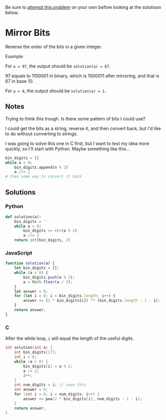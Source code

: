 Be sure to [attempt this problem](https://github.com/bsoist/codesignal-arcade-solutions) on your own before looking at the solutiosn below.

# Mirror Bits

Reverse the order of the bits in a given integer.

Example

For `a = 97`, the output should be `solution(a) = 67`.

97 equals to 1100001 in binary, which is 1000011 after mirroring, and that is 67 in base 10.

For `a = 8`, the output should be `solution(a) = 1`.

## Notes
Trying to think this trough. Is there some pattern of bits I could use? 

I could get the bits as a string, reverse it, and then convert back, but I'd like to do without converting to strings.

I was going to solve this one in C first, but I want to test my idea more quickly, so I'll start with Python. Maybe something like this...

```python
bin_digits = []
while a > 0:
    bin_digits.append(n % 2)
    a //= 2
# then some way to convert it back
```

## Solutions

### Python
```python
def solution(a):
    bin_digits = ''
    while a > 0:
        bin_digits += str(a % 2)
        a //= 2
    return int(bin_digits, 2)
```

### JavaScript
```javascript
function solution(a) {
    let bin_digits = [];
    while (a > 0) {
        bin_digits.push(a % 2);
        a = Math.floor(a / 2);
    }
    let answer = 0;
    for (let i = 0; i < bin_digits.length; i++) {
        answer += (2 * bin_digits[i]) ** (bin_digits.length - 1 - i);
    }
    return answer;
}
```

### C

After the while loop,  `i` will equal the length of the useful digits.

```c
int solution(int a) {
    int bin_digits[17];
    int i = 0;
    while (a > 0) {
        bin_digits[i] = a % 2;
        a /= 2;
        i++;
    }
    int num_digits = i; // save this
    int answer = 0;
    for (int i = 0; i < num_digits; i++) {
        answer += pow(2 * bin_digits[i], num_digits - 1 - i);
    }
    return answer;
}
```